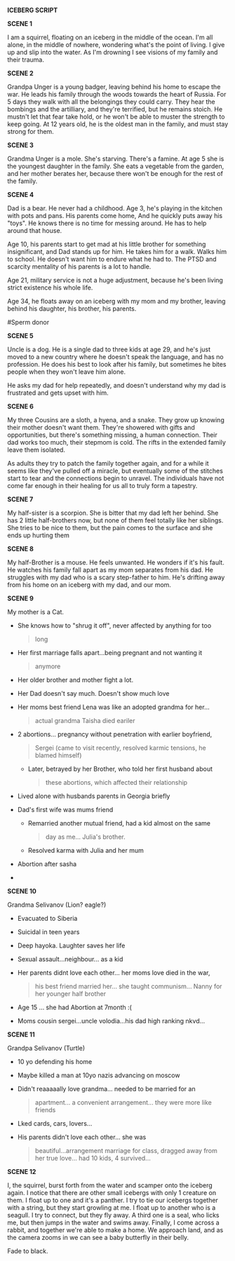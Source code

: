 **ICEBERG SCRIPT**

**SCENE 1**

I am a squirrel, floating on an iceberg in the middle of the ocean. I'm
all alone, in the middle of nowhere, wondering what's the point of
living. I give up and slip into the water. As I'm drowning I see visions
of my family and their trauma.

**SCENE 2**

Grandpa Unger is a young badger, leaving behind his home to escape the
war. He leads his family through the woods towards the heart of Russia.
For 5 days they walk with all the belongings they could carry. They hear
the bombings and the artilliary, and they're terrified, but he remains
stoich. He mustn't let that fear take hold, or he won't be able to
muster the strength to keep going. At 12 years old, he is the oldest man
in the family, and must stay strong for them.

**SCENE 3**

Grandma Unger is a mole. She's starving. There's a famine. At age 5 she
is the youngest daughter in the family. She eats a vegetable from the
garden, and her mother berates her, because there won't be enough for
the rest of the family.

**SCENE 4**

Dad is a bear. He never had a childhood. Age 3, he's playing in the
kitchen with pots and pans. His parents come home, And he quickly puts
away his "toys". He knows there is no time for messing around. He has to
help around that house.

Age 10, his parents start to get mad at his little brother for something
insignificant, and Dad stands up for him. He takes him for a walk. Walks
him to school. He doesn't want him to endure what he had to. The PTSD
and scarcity mentality of his parents is a lot to handle.

Age 21, military service is not a huge adjustment, because he's been
living strict existence his whole life.

Age 34, he floats away on an iceberg with my mom and my brother, leaving
behind his daughter, his brother, his parents.

#Sperm donor

**SCENE 5**

Uncle is a dog. He is a single dad to three kids at age 29, and he's
just moved to a new country where he doesn't speak the language, and has
no profession. He does his best to look after his family, but sometimes
he bites people when they won't leave him alone.

He asks my dad for help repeatedly, and doesn't understand why my dad is
frustrated and gets upset with him.

**SCENE 6**

My three Cousins are a sloth, a hyena, and a snake. They grow up knowing
their mother doesn't want them. They're showered with gifts and
opportunities, but there's something missing, a human connection. Their
dad works too much, their stepmom is cold. The rifts in the extended
family leave them isolated.

As adults they try to patch the family together again, and for a while
it seems like they've pulled off a miracle, but eventually some of the
stitches start to tear and the connections begin to unravel. The
individuals have not come far enough in their healing for us all to
truly form a tapestry.

**SCENE 7**

My half-sister is a scorpion. She is bitter that my dad left her behind.
She has 2 little half-brothers now, but none of them feel totally like
her siblings. She tries to be nice to them, but the pain comes to the
surface and she ends up hurting them

**SCENE 8**

My half-Brother is a mouse. He feels unwanted. He wonders if it's his
fault. He watches his family fall apart as my mom separates from his
dad. He struggles with my dad who is a scary step-father to him. He's
drifting away from his home on an iceberg with my dad, and our mom.

**SCENE 9**

My mother is a Cat.

-   She knows how to "shrug it off", never affected by anything for too
    > long

-   Her first marriage falls apart\...being pregnant and not wanting it
    > anymore

-   Her older brother and mother fight a lot.

-   Her Dad doesn't say much. Doesn't show much love

-   Her moms best friend Lena was like an adopted grandma for her...
    > actual grandma Taisha died eariler

-   2 abortions... pregnancy without penetration with earlier boyfriend,
    > Sergei (came to visit recently, resolved karmic tensions, he
    > blamed himself)

    -   Later, betrayed by her Brother, who told her first husband about
        > these abortions, which affected their relationship

-   Lived alone with husbands parents in Georgia briefly

-   Dad\'s first wife was mums friend

    -   Remarried another mutual friend, had a kid almost on the same
        > day as me... Julia\'s brother.

    -   Resolved karma with Julia and her mum

-   Abortion after sasha

-   

**SCENE 10**

Grandma Selivanov (Lion? eagle?)

-   Evacuated to Siberia

-   Suicidal in teen years

-   Deep hayoka. Laughter saves her life

-   Sexual assault\...neighbour... as a kid

-   Her parents didnt love each other... her moms love died in the war,
    > his best friend married her... she taught communism... Nanny for
    > her younger half brother

-   Age 15 ... she had Abortion at 7month :(

-   Moms cousin sergei\...uncle volodia\...his dad high ranking nkvd\...

**SCENE 11**

Grandpa Selivanov (Turtle)

-   10 yo defending his home

-   Maybe killed a man at 10yo nazis advancing on moscow

-   Didn\'t reaaaaally love grandma... needed to be married for an
    > apartment... a convenient arrangement... they were more like
    > friends

-   Lked cards, cars, lovers...

-   His parents didn't love each other... she was
    > beautiful...arrangement marriage for class, dragged away from her
    > true love... had 10 kids, 4 survived\...

**SCENE 12**

I, the squirrel, burst forth from the water and scamper onto the iceberg
again. I notice that there are other small icebergs with only 1 creature
on them. I float up to one and it's a panther. I try to tie our icebergs
together with a string, but they start growling at me. I float up to
another who is a seagull. I try to connect, but they fly away. A third
one is a seal, who licks me, but then jumps in the water and swims away.
Finally, I come across a rabbit, and together we're able to make a home.
We approach land, and as the camera zooms in we can see a baby butterfly
in their belly.

Fade to black.
